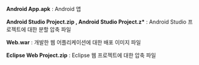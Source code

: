 <p><b>Android App.apk</b> : Android 앱
<p><b>Android Studio Project.zip , Android Studio Project.z*</b> : Android Studio 프로젝트에 대한 분할 압축 파일
<p><b>Web.war</b> : 개발한 웹 어플리케이션에 대한 배포 이미지 파일
<p><b>Eclipse Web Project.zip</b> : Eclipse 웹 프로젝트에 대한 압축 파일
